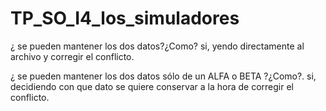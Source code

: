 # TP_SO_I4_los_simuladores

¿ se pueden mantener los dos datos?¿Como?
si, yendo directamente al archivo y corregir el conflicto.


¿ se pueden mantener los dos datos sólo de un ALFA o BETA ?¿Como?.
si, decidiendo con que dato se quiere conservar a la hora de corregir el conflicto.
